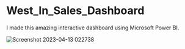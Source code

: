 # West_In_Sales_Dashboard
I made this amazing interactive dashboard using Microsoft Power BI.

![Screenshot 2023-04-13 022738](https://user-images.githubusercontent.com/130601436/231584039-276e510b-00b7-4c38-ac68-23e3a9e7b4c2.jpg)

